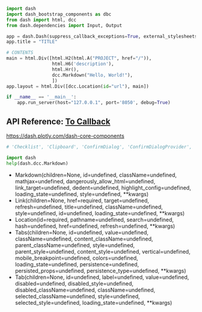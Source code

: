
```python
import dash
import dash_bootstrap_components as dbc
from dash import html, dcc
from dash.dependencies import Input, Output

app = dash.Dash(suppress_callback_exceptions=True, external_stylesheets=[dbc.themes.BOOTSTRAP])
app.title = "TITLE"

# CONTENTS
main = html.Div([html.H2(html.A("PROJECT", href="/")),
                 html.H6('description'),
                 html.Hr(),
                 dcc.Markdown("Hello, World!"),
                 ])
app.layout = html.Div([dcc.Location(id="url"), main])

if __name__ == '__main__':
    app.run_server(host="127.0.0.1", port='8050', debug=True)
```


## API Reference: [To Callback](https://github.com/ecstasyego/python-dash/blob/main/dashboard/dash-callbacks/README.md#api-reference)
https://dash.plotly.com/dash-core-components

```python
# 'Checklist', 'Clipboard', 'ConfirmDialog', 'ConfirmDialogProvider', 'DatePickerRange', 'DatePickerSingle', 'Download', 'Dropdown', 'Geolocation', 'Graph', 'Input', 'Interval', 'Link', 'Loading', 'Location', 'LogoutButton', 'Markdown', 'RadioItems', 'RangeSlider', 'Slider', 'Store', 'Tab', 'Tabs', 'Textarea', 'Tooltip', 'Upload'

import dash
help(dash.dcc.Markdown)
```

- Markdown(children=None, id=undefined, className=undefined, mathjax=undefined, dangerously_allow_html=undefined, link_target=undefined, dedent=undefined, highlight_config=undefined, loading_state=undefined, style=undefined, **kwargs)
- Link(children=None, href=required, target=undefined, refresh=undefined, title=undefined, className=undefined, style=undefined, id=undefined, loading_state=undefined, **kwargs)
- Location(id=required, pathname=undefined, search=undefined, hash=undefined, href=undefined, refresh=undefined, **kwargs)
- Tabs(children=None, id=undefined, value=undefined, className=undefined, content_className=undefined, parent_className=undefined, style=undefined, parent_style=undefined, content_style=undefined, vertical=undefined, mobile_breakpoint=undefined, colors=undefined, loading_state=undefined, persistence=undefined, persisted_props=undefined, persistence_type=undefined, **kwargs)
- Tab(children=None, id=undefined, label=undefined, value=undefined, disabled=undefined, disabled_style=undefined, disabled_className=undefined, className=undefined, selected_className=undefined, style=undefined, selected_style=undefined, loading_state=undefined, **kwargs)



